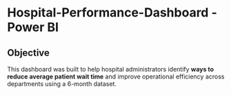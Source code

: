 # Hospital-Performance-Dashboard - Power BI
## Objective
This dashboard was built to help hospital administrators identify **ways to reduce average patient wait time** and improve operational efficiency across departments using a 6-month dataset.
